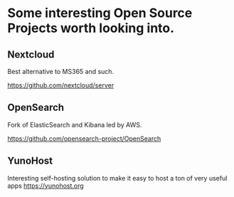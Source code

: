 # Some interesting Open Source Projects worth looking into.


## Nextcloud
Best alternative to MS365 and such. 

https://github.com/nextcloud/server

## OpenSearch
Fork of ElasticSearch and Kibana led by AWS.

https://github.com/opensearch-project/OpenSearch

## YunoHost
Interesting self-hosting solution to make it easy to host a ton of very
useful apps
https://yunohost.org